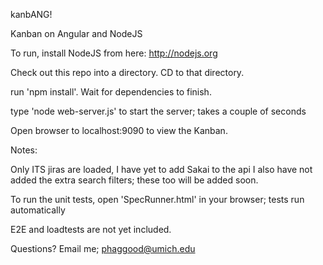 kanbANG!

Kanban on Angular and NodeJS

To run, install NodeJS from here: http://nodejs.org

Check out this repo into a directory.  CD to that directory.

run 'npm install'.  Wait for dependencies to finish.

type 'node web-server.js' to start the server; takes a couple of seconds

Open browser to localhost:9090 to view the Kanban.

Notes:

Only ITS jiras are loaded, I have yet to add Sakai to the api
I also have not added the extra search filters; these too will be added soon.

To run the unit tests, open 'SpecRunner.html' in your browser; tests run automatically

E2E and loadtests are not yet included.

Questions?  Email me; phaggood@umich.edu
